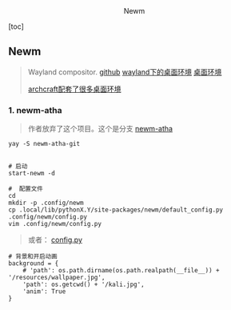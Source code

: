 <center>Newm</center>





[toc]





## Newm

> Wayland compositor. [github](https://github.com/jbuchermn/newm/)  [wayland下的桌面环境](https://wiki.archlinuxcn.org/wiki/Wayland) [桌面环境](https://wiki.archlinuxcn.org/wiki/%E6%A1%8C%E9%9D%A2%E7%8E%AF%E5%A2%83)
>
> [archcraft配套了很多桌面环境](https://archcraft.io/)









### 1. newm-atha

> 作者放弃了这个项目。这个是分支 [newm-atha](https://sr.ht/~atha/newm-atha/)

```shell
yay -S newm-atha-git


# 启动
start-newm -d

#  配置文件 
cd
mkdir -p .config/newm
cp .local/lib/pythonX.Y/site-packages/newm/default_config.py .config/newm/config.py
vim .config/newm/config.py
```

> 或者： [config.py](https://git.sr.ht/~atha/newm-atha/tree/HEAD/newm/default_config.py)

```shell
# 背景和开启动画
background = {
    # 'path': os.path.dirname(os.path.realpath(__file__)) + '/resources/wallpaper.jpg',
    'path': os.getcwd() + '/kali.jpg',
    'anim': True
}
```



